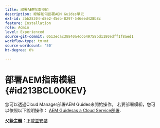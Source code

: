 ```yaml
---
title: 部署AEM指南模組
description: 瞭解如何部署AEM Guides單元
exl-id: 3bb28304-d8e2-45eb-8297-546eed428b8c
feature: Installation
role: Admin
level: Experienced
source-git-commit: 0513ecac38840a4cc649758bd1180edff1f8aed1
workflow-type: tm+mt
source-wordcount: '50'
ht-degree: 0%

---
```


# 部署AEM指南模組 {#id213BCL00KEV}

您可以透過Cloud Manager部署AEM Guides來開始操作。 若要部署模組，您可以依照以下說明操作： [AEM Guidesas a Cloud Service部署](https://experienceleague.adobe.com/docs/experience-manager-xml-documentation-learn/tutorials/release-info/release-notes/cloud-release-notes/deploy-xml-on-aemaacs.html).

**父級主題：**[&#x200B;下載並安裝](download-install.md)
